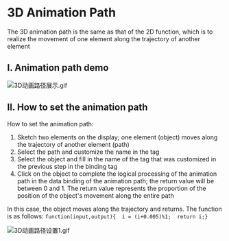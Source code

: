 # 3D Animation Path
The 3D animation path is the same as that of the 2D function, which is to realize the movement of one element along the trajectory of another element
## I.	Animation path demo

![3D动画路径展示.gif](image250.gif)

## II.	How to set the animation path


How to set the animation path:
1.	Sketch two elements on the display; one element (object) moves along the trajectory of another element (path)
2.	Select the path and customize the name in the tag
3.	Select the object and fill in the name of the tag that was customized in the previous step in the binding tag
4.	Click on the object to complete the logical processing of the animation path in the data binding of the animation path; the return value will be between 0 and 1. The return value represents the proportion of the position of the object's movement along the entire path

In this case, the object moves along the trajectory and returns. The function is as follows: `function(input,output){  i = (i+0.005)%1;  return i;}`


![3D动画路径设置1.gif](image251.gif)